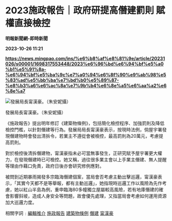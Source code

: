 # 2023施政報告｜政府研提高僭建罰則 賦權直接檢控
**明報新聞網-即時新聞**

**2023-10-26 11:21**

**https://news.mingpao.com/ins/%e6%b8%af%e8%81%9e/article/20231026/s00001/1698317553448/2023%e6%96%bd%e6%94%bf%e5%a0%b1%e5%91%8a-%e6%94%bf%e5%ba%9c%e7%a0%94%e6%8f%90%e9%ab%98%e5%83%ad%e5%bb%ba%e7%bd%b0%e5%89%87-%e8%b3%a6%e6%ac%8a%e7%9b%b4%e6%8e%a5%e6%aa%a2%e6%8e%a7**

![發展局長甯漢豪。（朱安妮攝）](https://fs.mingpao.com/ins/20231026/s00001/341df57eb748df5fdeff6afeaa62b987.jpg)

發展局長甯漢豪。（朱安妮攝）

《施政報告》提出明年修訂《建築物條例》，包括簡化檢控程序、加強罰則及降低檢控門檻，以針對僭建等行為。發展局局長甯漢豪表示，按現時法例，倘屋宇署發現僭建物時會發出清拆令，若業主不遵從會被檢控，最高罰則為20萬元，考慮提高罰則。

對於檢控後清拆僭建物，甯漢豪指未必可當無事發生，正研究賦予屋宇署更大權力，在發現僭建時已可檢控。她又稱，過往很多業主會以上手業主僭建、無人提醒等理由作藉口免責，政府日後亦會研究修例應對。

被問到近期暴雨揭發多宗臨海僭建個案，當局會否考慮主動出擊巡邏，甯漢豪表示，「其實今天都不是等舉報，都有主動巡邏」，她指現時巡邏工作以風險為先作考慮，她以紅山半島為例，重申臨海80多幢獨立屋屬較高風險，若有地庫僭建的確會影響斜坡，造成人身安全等問題，故會優先處理，又指當局會考慮如何運用資源加大巡邏力度。

相關字詞﹕[編輯推介](https://news.mingpao.com/ins/%e6%b8%af%e8%81%9e/article/20231026/s00001/php/search2.php?pnssection=all&inssection=all&searchtype=A&keywords=%E7%B7%A8%E8%BC%AF%E6%8E%A8%E4%BB%8B) [施政報告](https://news.mingpao.com/ins/%e6%b8%af%e8%81%9e/article/20231026/s00001/php/search2.php?pnssection=all&inssection=all&searchtype=A&keywords=%E6%96%BD%E6%94%BF%E5%A0%B1%E5%91%8A) [建築物條例](https://news.mingpao.com/ins/%e6%b8%af%e8%81%9e/article/20231026/s00001/php/search2.php?pnssection=all&inssection=all&searchtype=A&keywords=%E5%BB%BA%E7%AF%89%E7%89%A9%E6%A2%9D%E4%BE%8B) [僭建](https://news.mingpao.com/ins/%e6%b8%af%e8%81%9e/article/20231026/s00001/php/search2.php?pnssection=all&inssection=all&searchtype=A&keywords=%E5%83%AD%E5%BB%BA) [甯漢豪](https://news.mingpao.com/ins/%e6%b8%af%e8%81%9e/article/20231026/s00001/php/search2.php?pnssection=all&inssection=all&searchtype=A&keywords=%E7%94%AF%E6%BC%A2%E8%B1%AA)
